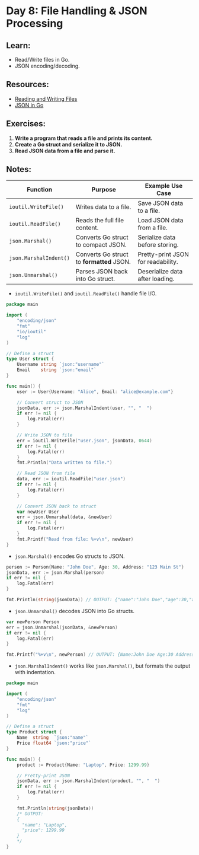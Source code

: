 # Day 8: File Handling & JSON Processing

## Learn:
- Read/Write files in Go.
- JSON encoding/decoding.

## Resources:
- [Reading and Writing Files](https://gobyexample.com/reading-files)
- [JSON in Go](https://gobyexample.com/json)

## Exercises:
1. **Write a program that reads a file and prints its content.**
2. **Create a Go struct and serialize it to JSON.**
3. **Read JSON data from a file and parse it.**

## Notes:
| Function              | Purpose                                | Example Use Case               |
|----------------------|--------------------------------------|--------------------------------|
| `ioutil.WriteFile()`  | Writes data to a file.              | Save JSON data to a file.      |
| `ioutil.ReadFile()`   | Reads the full file content.        | Load JSON data from a file.    |
| `json.Marshal()`      | Converts Go struct to compact JSON. | Serialize data before storing. |
| `json.MarshalIndent()` | Converts Go struct to **formatted** JSON. | Pretty-print JSON for readability. |
| `json.Unmarshal()`    | Parses JSON back into Go struct.    | Deserialize data after loading. |

- `ioutil.WriteFile()` and `ioutil.ReadFile()` handle file I/O.
```go 
package main

import (
	"encoding/json"
	"fmt"
	"io/ioutil"
	"log"
)

// Define a struct
type User struct {
	Username string `json:"username"`
	Email    string `json:"email"`
}

func main() {
	user := User{Username: "Alice", Email: "alice@example.com"}

	// Convert struct to JSON
	jsonData, err := json.MarshalIndent(user, "", "  ")
	if err != nil {
		log.Fatal(err)
	}

	// Write JSON to file
	err = ioutil.WriteFile("user.json", jsonData, 0644)
	if err != nil {
		log.Fatal(err)
	}
	fmt.Println("Data written to file.")

	// Read JSON from file
	data, err := ioutil.ReadFile("user.json")
	if err != nil {
		log.Fatal(err)
	}

	// Convert JSON back to struct
	var newUser User
	err = json.Unmarshal(data, &newUser)
	if err != nil {
		log.Fatal(err)
	}
	fmt.Printf("Read from file: %+v\n", newUser)
}
```
- `json.Marshal()` encodes Go structs to JSON.
```go
person := Person{Name: "John Doe", Age: 30, Address: "123 Main St"}
jsonData, err := json.Marshal(person)
if err != nil {
    log.Fatal(err)
}

fmt.Println(string(jsonData)) // OUTPUT: {"name":"John Doe","age":30,"address":"123 Main St"}
```
- `json.Unmarshal()` decodes JSON into Go structs.
```go
var newPerson Person
err = json.Unmarshal(jsonData, &newPerson)
if err != nil {
    log.Fatal(err)
}

fmt.Printf("%+v\n", newPerson) // OUTPUT: {Name:John Doe Age:30 Address:123 Main St}
```
- `json.MarshalIndent()` works like `json.Marshal()`, but formats the output with indentation.
```go
package main

import (
	"encoding/json"
	"fmt"
	"log"
)

// Define a struct
type Product struct {
	Name  string  `json:"name"`
	Price float64 `json:"price"`
}

func main() {
	product := Product{Name: "Laptop", Price: 1299.99}

	// Pretty-print JSON
	jsonData, err := json.MarshalIndent(product, "", "  ")
	if err != nil {
		log.Fatal(err)
	}

	fmt.Println(string(jsonData))
	/* OUTPUT:
	{
	  "name": "Laptop",
	  "price": 1299.99
	}
	*/
}
```